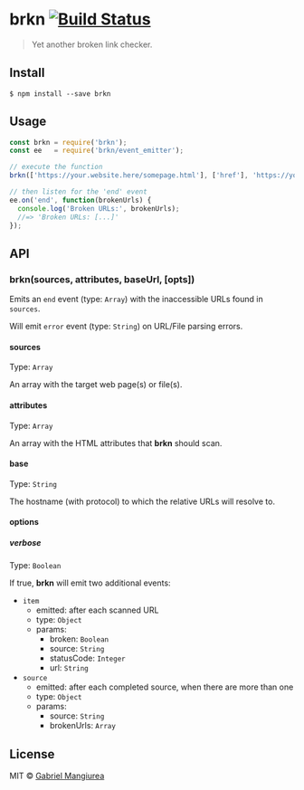 # brkn [![Build Status](https://travis-ci.org/GabrielMangiurea/brkn.svg?branch=master)](https://travis-ci.org/GabrielMangiurea/brkn)

> Yet another broken link checker.


## Install

```
$ npm install --save brkn
```


## Usage

```javascript
const brkn = require('brkn');
const ee   = require('brkn/event_emitter');

// execute the function
brkn(['https://your.website.here/somepage.html'], ['href'], 'https://your.website.here', {verbose: false});

// then listen for the 'end' event
ee.on('end', function(brokenUrls) {
  console.log('Broken URLs:', brokenUrls);
  //=> 'Broken URLs: [...]'
});
```


## API

### brkn(sources, attributes, baseUrl, [opts])

Emits an `end` event (type: `Array`) with the inaccessible URLs found in `sources`.

Will emit `error` event (type: `String`) on URL/File parsing errors.

#### sources

Type: `Array`

An array with the target web page(s) or file(s).

#### attributes

Type: `Array`

An array with the HTML attributes that **brkn** should scan.

#### base

Type: `String`

The hostname (with protocol) to which the relative URLs will resolve to.

#### options

##### verbose

Type: `Boolean`

If true, **brkn** will emit two additional events:

- `item`
  - emitted: after each scanned URL
  - type: `Object`
  - params:
    - broken: `Boolean`
    - source: `String`
    - statusCode: `Integer`
    - url: `String`
- `source`
  - emitted: after each completed source, when there are more than one
  - type: `Object`
  - params:
    - source: `String`
    - brokenUrls: `Array`


## License

MIT &copy; [Gabriel Mangiurea](https://gabrielmangiurea.github.io)

